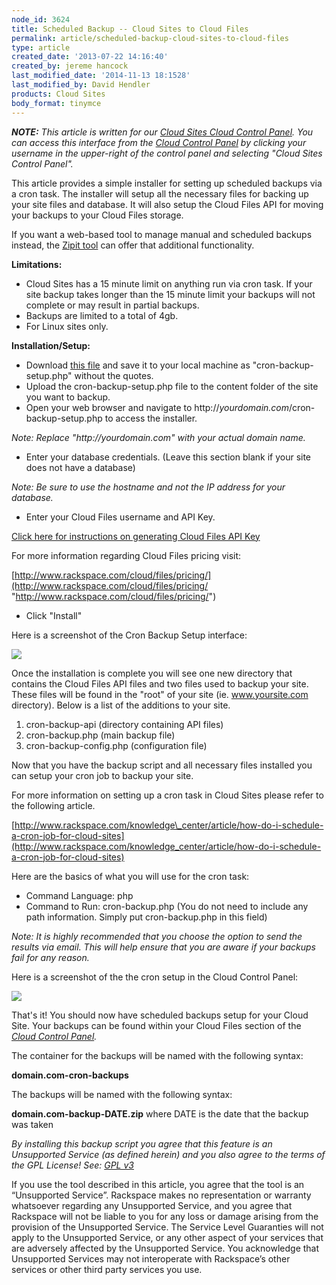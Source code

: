 ```yaml
---
node_id: 3624
title: Scheduled Backup -- Cloud Sites to Cloud Files
permalink: article/scheduled-backup-cloud-sites-to-cloud-files
type: article
created_date: '2013-07-22 14:16:40'
created_by: jereme hancock
last_modified_date: '2014-11-13 18:1528'
last_modified_by: David Hendler
products: Cloud Sites
body_format: tinymce
---
```


***NOTE:** This article is written for our [Cloud Sites Cloud Control
Panel](https://manage.rackspacecloud.com). You can access this interface
from the [Cloud Control Panel](https://mycloud.rackspace.com) by
clicking your username in the upper-right of the control panel and
selecting "Cloud Sites Control Panel".*

This article provides a simple installer for setting up scheduled
backups via a cron task. The installer will setup all the necessary
files for backing up your site files and database. It will also setup
the Cloud Files API for moving your backups to your Cloud Files storage.

If you want a web-based tool to manage manual and scheduled backups
instead, the [Zipit
tool](/knowledge_center/article/zipit-backup-utility) can offer that
additional functionality.

**Limitations:**

-   Cloud Sites has a 15 minute limit on anything run via cron task. If
    your site backup takes longer than the 15 minute limit your backups
    will not complete or may result in partial backups.
-   Backups are limited to a total of 4gb. 
-   For Linux sites only.

**Installation/Setup:**

-   Download [this
    file](https://raw.github.com/jeremehancock/cron-backup-script-setup/master/cron-backup-setup.php) and
    save it to your local machine as "cron-backup-setup.php" without the
    quotes.
-   Upload the cron-backup-setup.php file to the content folder of the
    site you want to backup.
-   Open your web browser and navigate to
    http://*yourdomain.com*/cron-backup-setup.php to access the
    installer.

*Note: Replace "*http://*yourdomain.com"** with your actual domain
name.*

-   Enter your database credentials. (Leave this section blank if your
    site does not have a database)

*Note: Be sure to use the hostname and not the IP address for your
database.*

-   Enter your Cloud Files username and API Key.

[Click here for instructions on generating Cloud Files API
Key](http://www.rackspace.com/knowledge_center/index.php/Generating_your_API_key)

For more information regarding Cloud Files pricing visit:

[http://www.rackspace.com/cloud/files/pricing/](http://www.rackspace.com/cloud/files/pricing/ "http://www.rackspace.com/cloud/files/pricing/")

-   Click "Install"

Here is a screenshot of the Cron Backup Setup interface:

![](/knowledge_center/sites/default/files/field/image/cron-backup-setup.png)

Once the installation is complete you will see one new directory that
contains the Cloud Files API files and two files used to backup your
site. These files will be found in the "root" of your site (ie.
www.yoursite.com directory). Below is a list of the additions to your
site.

1.  cron-backup-api (directory containing API files)
2.  cron-backup.php (main backup file) 
3.  cron-backup-config.php (configuration file)

Now that you have the backup script and all necessary files installed
you can setup your cron job to backup your site.

For more information on setting up a cron task in Cloud Sites please
refer to the following article.

[http://www.rackspace.com/knowledge\_center/article/how-do-i-schedule-a-cron-job-for-cloud-sites](http://www.rackspace.com/knowledge_center/article/how-do-i-schedule-a-cron-job-for-cloud-sites)

Here are the basics of what you will use for the cron task:

-   Command Language: php
-   Command to Run: cron-backup.php (You do not need to include any path
    information. Simply put cron-backup.php in this field)

*Note: It is highly recommended that you choose the option to send the
results via email. This will help ensure that you are aware if your
backups fail for any reason.*

Here is a screenshot of the the cron setup in the Cloud Control Panel:

![](/knowledge_center/sites/default/files/field/image/cron-setup.png)

That's it! You should now have scheduled backups setup for your Cloud
Site. Your backups can be found within your Cloud Files section of the
*[Cloud Control Panel](https://mycloud.rackspace.com).*

The container for the backups will be named with the following syntax:

**domain.com-cron-backups**

The backups will be named with the following syntax:

**domain.com-backup-DATE.zip** where DATE is the date that the backup
was taken

*By installing this backup script you agree that this feature is an
Unsupported Service (as defined herein) and you also agree to the terms
of the GPL License! See: [GPL
v3](http://www.gnu.org/licenses/gpl-3.0.en.html)*

If you use the tool described in this article, you agree that the tool
is an &ldquo;Unsupported Service&rdquo;. Rackspace makes no representation or
warranty whatsoever regarding any Unsupported Service, and you agree
that Rackspace will not be liable to you for any loss or damage arising
from the provision of the Unsupported Service.  The Service Level
Guaranties will not apply to the Unsupported Service, or any other
aspect of your services that are adversely affected by the Unsupported
Service.  You acknowledge that Unsupported Services may not interoperate
with Rackspace&rsquo;s other services or other third party services you use. 

 

